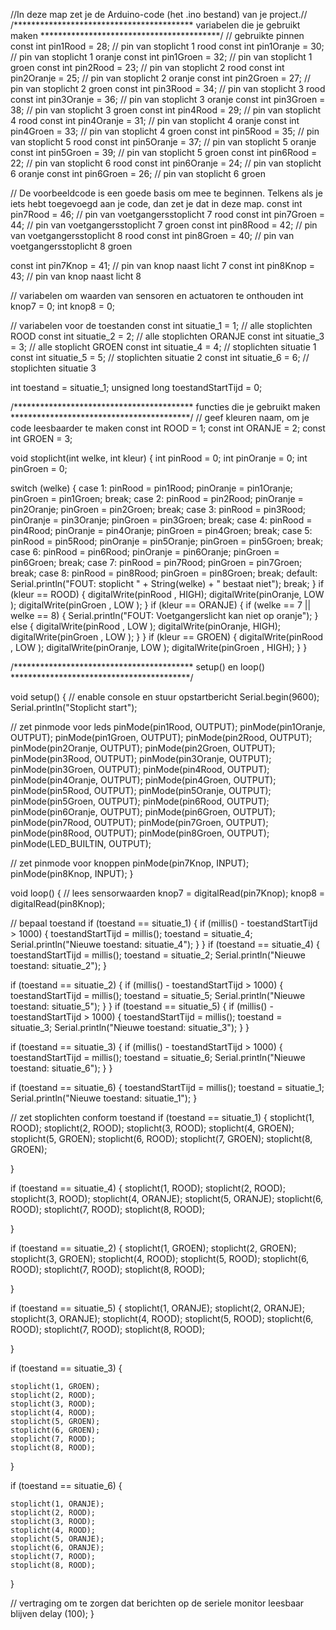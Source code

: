 //In deze map zet je de Arduino-code (het .ino bestand) van je project.//
/*****************************************
   variabelen die je gebruikt maken
 *****************************************/
// gebruikte pinnen
const int pin1Rood   = 28; // pin van stoplicht 1 rood
const int pin1Oranje = 30; // pin van stoplicht 1 oranje
const int pin1Groen  = 32; // pin van stoplicht 1 groen
const int pin2Rood   = 23; // pin van stoplicht 2 rood
const int pin2Oranje = 25; // pin van stoplicht 2 oranje
const int pin2Groen  = 27; // pin van stoplicht 2 groen
const int pin3Rood   = 34; // pin van stoplicht 3 rood
const int pin3Oranje = 36; // pin van stoplicht 3 oranje
const int pin3Groen  = 38; // pin van stoplicht 3 groen
const int pin4Rood   = 29; // pin van stoplicht 4 rood
const int pin4Oranje = 31; // pin van stoplicht 4 oranje
const int pin4Groen  = 33; // pin van stoplicht 4 groen
const int pin5Rood   = 35; // pin van stoplicht 5 rood
const int pin5Oranje = 37; // pin van stoplicht 5 oranje
const int pin5Groen  = 39; // pin van stoplicht 5 groen
const int pin6Rood   = 22; // pin van stoplicht 6 rood
const int pin6Oranje = 24; // pin van stoplicht 6 oranje
const int pin6Groen  = 26; // pin van stoplicht 6 groen

// De voorbeeldcode is een goede basis om mee te beginnen. Telkens als je iets hebt toegevoegd aan je code, dan zet je dat in deze map.
const int pin7Rood  = 46; // pin van voetgangersstoplicht 7 rood
const int pin7Groen = 44; // pin van voetgangersstoplicht 7 groen
const int pin8Rood  = 42; // pin van voetgangersstoplicht 8 rood
const int pin8Groen = 40; // pin van voetgangersstoplicht 8 groen

const int pin7Knop  = 41; // pin van knop naast licht 7
const int pin8Knop  = 43; // pin van knop naast licht 8

// variabelen om waarden van sensoren en actuatoren te onthouden
int knop7 = 0;
int knop8 = 0;

// variabelen voor de toestanden
const int situatie_1 = 1; // alle stoplichten ROOD
const int situatie_2 = 2; // alle stoplichten ORANJE
const int situatie_3 = 3; // alle stoplicht GROEN
const int situatie_4 = 4; // stoplichten situatie 1
const int situatie_5 = 5; // stoplichten situatie 2
const int situatie_6 = 6; // stoplichten situatie 3

int toestand = situatie_1;
unsigned long toestandStartTijd = 0;

/*****************************************
   functies die je gebruikt maken
 *****************************************/
// geef kleuren naam, om je code leesbaarder te maken
const int ROOD   = 1;
const int ORANJE = 2;
const int GROEN  = 3;

void stoplicht(int welke, int kleur) {
  int pinRood   = 0;
  int pinOranje = 0;
  int pinGroen  = 0;

  switch (welke) {
    case 1:
      pinRood   = pin1Rood;
      pinOranje = pin1Oranje;
      pinGroen  = pin1Groen;
      break;
    case 2:
      pinRood   = pin2Rood;
      pinOranje = pin2Oranje;
      pinGroen  = pin2Groen;
      break;
    case 3:
      pinRood   = pin3Rood;
      pinOranje = pin3Oranje;
      pinGroen  = pin3Groen;
      break;
    case 4:
      pinRood   = pin4Rood;
      pinOranje = pin4Oranje;
      pinGroen  = pin4Groen;
      break;
    case 5:
      pinRood   = pin5Rood;
      pinOranje = pin5Oranje;
      pinGroen  = pin5Groen;
      break;
    case 6:
      pinRood   = pin6Rood;
      pinOranje = pin6Oranje;
      pinGroen  = pin6Groen;
      break;
    case 7:
      pinRood   = pin7Rood;
      pinGroen  = pin7Groen;
      break;
    case 8:
      pinRood   = pin8Rood;
      pinGroen  = pin8Groen;
      break;
    default:
      Serial.println("FOUT: stoplicht " + String(welke) + " bestaat niet");
      break;
  }
  if (kleur ==  ROOD) {
    digitalWrite(pinRood  , HIGH);
    digitalWrite(pinOranje, LOW );
    digitalWrite(pinGroen , LOW );
  }
  if (kleur ==  ORANJE) {
    if (welke == 7 || welke == 8) {
      Serial.println("FOUT: Voetgangerslicht kan niet op oranje");
    } else {
      digitalWrite(pinRood  , LOW );
      digitalWrite(pinOranje, HIGH);
      digitalWrite(pinGroen , LOW );
    }
  }
  if (kleur ==  GROEN) {
    digitalWrite(pinRood  , LOW );
    digitalWrite(pinOranje, LOW );
    digitalWrite(pinGroen , HIGH);
  }
}

/*****************************************
   setup() en loop()
 *****************************************/

void setup() {
  // enable console en stuur opstartbericht
  Serial.begin(9600);
  Serial.println("Stoplicht start");

  // zet pinmode voor leds
  pinMode(pin1Rood, OUTPUT);
  pinMode(pin1Oranje, OUTPUT);
  pinMode(pin1Groen, OUTPUT);
  pinMode(pin2Rood, OUTPUT);
  pinMode(pin2Oranje, OUTPUT);
  pinMode(pin2Groen, OUTPUT);
  pinMode(pin3Rood, OUTPUT);
  pinMode(pin3Oranje, OUTPUT);
  pinMode(pin3Groen, OUTPUT);
  pinMode(pin4Rood, OUTPUT);
  pinMode(pin4Oranje, OUTPUT);
  pinMode(pin4Groen, OUTPUT);
  pinMode(pin5Rood, OUTPUT);
  pinMode(pin5Oranje, OUTPUT);
  pinMode(pin5Groen, OUTPUT);
  pinMode(pin6Rood, OUTPUT);
  pinMode(pin6Oranje, OUTPUT);
  pinMode(pin6Groen, OUTPUT);
  pinMode(pin7Rood, OUTPUT);
  pinMode(pin7Groen, OUTPUT);
  pinMode(pin8Rood, OUTPUT);
  pinMode(pin8Groen, OUTPUT);
  pinMode(LED_BUILTIN, OUTPUT);

  // zet pinmode voor knoppen
  pinMode(pin7Knop, INPUT);
  pinMode(pin8Knop, INPUT);
}

void loop() {
  // lees sensorwaarden
  knop7 = digitalRead(pin7Knop);
  knop8 = digitalRead(pin8Knop);

  // bepaal toestand
  if (toestand == situatie_1) {
    if (millis() - toestandStartTijd > 1000) {
      toestandStartTijd = millis();
      toestand = situatie_4;
      Serial.println("Nieuwe toestand: situatie_4");
    }
  }
  if (toestand == situatie_4) {
      toestandStartTijd = millis();
      toestand = situatie_2;
      Serial.println("Nieuwe toestand: situatie_2");
    }
  

  if (toestand == situatie_2) {
    if (millis() - toestandStartTijd > 1000) {
      toestandStartTijd = millis();
      toestand = situatie_5;
      Serial.println("Nieuwe toestand: situatie_5");
    }
  }
  if (toestand == situatie_5) {
    if (millis() - toestandStartTijd > 1000) {
      toestandStartTijd = millis();
      toestand = situatie_3;
      Serial.println("Nieuwe toestand: situatie_3");
    }
  }
  
  if (toestand == situatie_3) {
    if (millis() - toestandStartTijd > 1000) {
      toestandStartTijd = millis();
      toestand = situatie_6;
      Serial.println("Nieuwe toestand: situatie_6");
    }
  }

  if (toestand == situatie_6) {
      toestandStartTijd = millis();
      toestand = situatie_1;
      Serial.println("Nieuwe toestand: situatie_1");
    }
  

  // zet stoplichten conform toestand
  if (toestand == situatie_1) {
    stoplicht(1, ROOD);
    stoplicht(2, ROOD);
    stoplicht(3, ROOD);
    stoplicht(4, GROEN);
    stoplicht(5, GROEN);
    stoplicht(6, ROOD);
    stoplicht(7, GROEN);
    stoplicht(8, GROEN);

  }

  if (toestand == situatie_4) {
    stoplicht(1, ROOD);
    stoplicht(2, ROOD);
    stoplicht(3, ROOD);
    stoplicht(4, ORANJE);
    stoplicht(5, ORANJE);
    stoplicht(6, ROOD);
    stoplicht(7, ROOD);
    stoplicht(8, ROOD);

  }


  if (toestand == situatie_2) {
    stoplicht(1, GROEN);
    stoplicht(2, GROEN);
    stoplicht(3, GROEN);
    stoplicht(4, ROOD);
    stoplicht(5, ROOD);
    stoplicht(6, ROOD);
    stoplicht(7, ROOD);
    stoplicht(8, ROOD);


  }

  if (toestand == situatie_5) {
    stoplicht(1, ORANJE);
    stoplicht(2, ORANJE);
    stoplicht(3, ORANJE);
    stoplicht(4, ROOD);
    stoplicht(5, ROOD);
    stoplicht(6, ROOD);
    stoplicht(7, ROOD);
    stoplicht(8, ROOD);

  }


  if (toestand == situatie_3) {

    stoplicht(1, GROEN);
    stoplicht(2, ROOD);
    stoplicht(3, ROOD);
    stoplicht(4, ROOD);
    stoplicht(5, GROEN);
    stoplicht(6, GROEN);
    stoplicht(7, ROOD);
    stoplicht(8, ROOD);

  }


  if (toestand == situatie_6) {

    stoplicht(1, ORANJE);
    stoplicht(2, ROOD);
    stoplicht(3, ROOD);
    stoplicht(4, ROOD);
    stoplicht(5, ORANJE);
    stoplicht(6, ORANJE);
    stoplicht(7, ROOD);
    stoplicht(8, ROOD);
  }






  // vertraging om te zorgen dat berichten op de seriele monitor leesbaar blijven
  delay (100);
}
